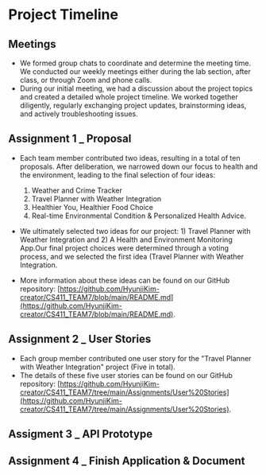 # Project Timeline


## Meetings
* We formed group chats to coordinate and determine the meeting time. We conducted our weekly meetings either during the lab section, after class, or through Zoom and phone calls.
* During our initial meeting, we had a discussion about the project topics and created a detailed whole project timeline. We worked together diligently, regularly exchanging project updates, brainstorming ideas, and actively troubleshooting issues. 

## Assignment 1 _ Proposal
* Each team member contributed two ideas, resulting in a total of ten proposals. After deliberation, we narrowed down our focus to health and the environment, leading to the final selection of four ideas:
  1. Weather and Crime Tracker
  2. Travel Planner with Weather Integration
  3. Healthier You, Healthier Food Choice
  4. Real-time Environmental Condition & Personalized Health Advice.
     
* We ultimately selected two ideas for our project: 1) Travel Planner with Weather Integration and 2) A Health and Environment Monitoring App.Our final project choices were determined through a voting process, and we selected the first idea (Travel Planner with Weather Integration.
* More information about these ideas can be found on our GitHub repository: [https://github.com/HyunjiKim-creator/CS411_TEAM7/blob/main/README.md](https://github.com/HyunjiKim-creator/CS411_TEAM7/blob/main/README.md). 


## Assignment 2 _ User Stories
* Each group member contributed one user story for the "Travel Planner with Weather Integration" project (Five in total).
* The details of these five user stories can be found on our GitHub repository: [https://github.com/HyunjiKim-creator/CS411_TEAM7/tree/main/Assignments/User%20Stories](https://github.com/HyunjiKim-creator/CS411_TEAM7/tree/main/Assignments/User%20Stories).


## Assigment 3 _ API Prototype


## Assignment 4 _ Finish Application & Document

